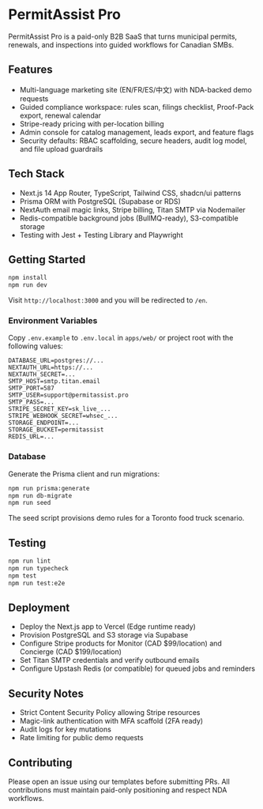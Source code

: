 # PermitAssist Pro

PermitAssist Pro is a paid-only B2B SaaS that turns municipal permits, renewals, and inspections into guided workflows for Canadian SMBs.

## Features

- Multi-language marketing site (EN/FR/ES/中文) with NDA-backed demo requests
- Guided compliance workspace: rules scan, filings checklist, Proof-Pack export, renewal calendar
- Stripe-ready pricing with per-location billing
- Admin console for catalog management, leads export, and feature flags
- Security defaults: RBAC scaffolding, secure headers, audit log model, and file upload guardrails

## Tech Stack

- Next.js 14 App Router, TypeScript, Tailwind CSS, shadcn/ui patterns
- Prisma ORM with PostgreSQL (Supabase or RDS)
- NextAuth email magic links, Stripe billing, Titan SMTP via Nodemailer
- Redis-compatible background jobs (BullMQ-ready), S3-compatible storage
- Testing with Jest + Testing Library and Playwright

## Getting Started

```bash
npm install
npm run dev
```

Visit `http://localhost:3000` and you will be redirected to `/en`.

### Environment Variables

Copy `.env.example` to `.env.local` in `apps/web/` or project root with the following values:

```
DATABASE_URL=postgres://...
NEXTAUTH_URL=https://...
NEXTAUTH_SECRET=...
SMTP_HOST=smtp.titan.email
SMTP_PORT=587
SMTP_USER=support@permitassist.pro
SMTP_PASS=...
STRIPE_SECRET_KEY=sk_live_...
STRIPE_WEBHOOK_SECRET=whsec_...
STORAGE_ENDPOINT=...
STORAGE_BUCKET=permitassist
REDIS_URL=...
```

### Database

Generate the Prisma client and run migrations:

```bash
npm run prisma:generate
npm run db-migrate
npm run seed
```

The seed script provisions demo rules for a Toronto food truck scenario.

## Testing

```bash
npm run lint
npm run typecheck
npm test
npm run test:e2e
```

## Deployment

- Deploy the Next.js app to Vercel (Edge runtime ready)
- Provision PostgreSQL and S3 storage via Supabase
- Configure Stripe products for Monitor (CAD $99/location) and Concierge (CAD $199/location)
- Set Titan SMTP credentials and verify outbound emails
- Configure Upstash Redis (or compatible) for queued jobs and reminders

## Security Notes

- Strict Content Security Policy allowing Stripe resources
- Magic-link authentication with MFA scaffold (2FA ready)
- Audit logs for key mutations
- Rate limiting for public demo requests

## Contributing

Please open an issue using our templates before submitting PRs. All contributions must maintain paid-only positioning and respect NDA workflows.
